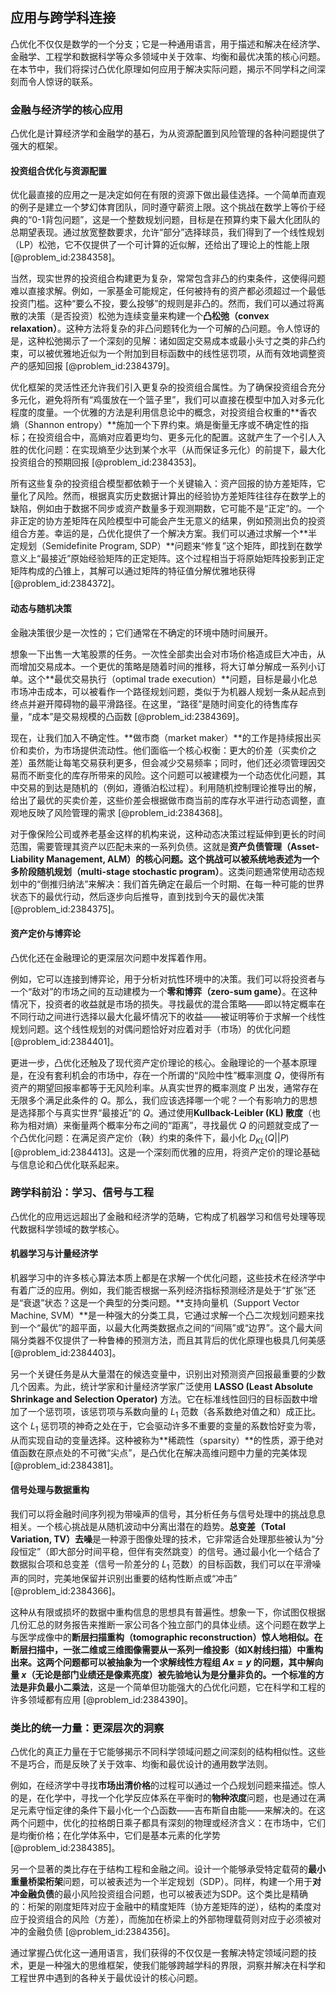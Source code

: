 ## 应用与跨学科连接

凸优化不仅仅是数学的一个分支；它是一种通用语言，用于描述和解决在经济学、金融学、工程学和数据科学等众多领域中关于效率、均衡和最优决策的核心问题。在本节中，我们将探讨凸优化原理如何应用于解决实际问题，揭示不同学科之间深刻而令人惊讶的联系。

### 金融与经济学的核心应用

凸优化是计算经济学和金融学的基石，为从资源配置到风险管理的各种问题提供了强大的框架。

#### 投资组合优化与资源配置

优化最直接的应用之一是决定如何在有限的资源下做出最佳选择。一个简单而直观的例子是建立一个梦幻体育团队，同时遵守薪资上限。这个挑战在数学上等价于经典的“0-1背包问题”，这是一个整数规划问题，目标是在预算约束下最大化团队的总期望表现。通过放宽整数要求，允许“部分”选择球员，我们得到了一个线性规划（LP）松弛，它不仅提供了一个可计算的近似解，还给出了理论上的性能上限[@problem_id:2384358]。

当然，现实世界的投资组合构建更为复杂，常常包含非凸的约束条件，这使得问题难以直接求解。例如，一家基金可能规定，任何被持有的资产都必须超过一个最低投资门槛。这种“要么不投，要么投够”的规则是非凸的。然而，我们可以通过将离散的决策（是否投资）松弛为连续变量来构建一个**凸松弛（convex relaxation）**。这种方法将复杂的非凸问题转化为一个可解的凸问题。令人惊讶的是，这种松弛揭示了一个深刻的见解：诸如固定交易成本或最小头寸之类的非凸约束，可以被优雅地近似为一个附加到目标函数中的线性惩罚项，从而有效地调整资产的感知回报 [@problem_id:2384379]。

优化框架的灵活性还允许我们引入更复杂的投资组合属性。为了确保投资组合充分多元化，避免将所有“鸡蛋放在一个篮子里”，我们可以直接在模型中加入对多元化程度的度量。一个优雅的方法是利用信息论中的概念，对投资组合权重的**香农熵（Shannon entropy）**施加一个下界约束。熵是衡量无序或不确定性的指标；在投资组合中，高熵对应着更均匀、更多元化的配置。这就产生了一个引人入胜的优化问题：在实现熵至少达到某个水平（从而保证多元化）的前提下，最大化投资组合的预期回报 [@problem_id:2384353]。

所有这些复杂的投资组合模型都依赖于一个关键输入：资产回报的协方差矩阵，它量化了风险。然而，根据真实历史数据计算出的经验协方差矩阵往往存在数学上的缺陷，例如由于数据不同步或资产数量多于观测期数，它可能不是“正定”的。一个非正定的协方差矩阵在风险模型中可能会产生无意义的结果，例如预测出负的投资组合方差。幸运的是，凸优化提供了一个解决方案。我们可以通过求解一个**半定规划（Semidefinite Program, SDP）**问题来“修复”这个矩阵，即找到在数学意义上“最接近”原始经验矩阵的正定矩阵。这个过程相当于将原始矩阵投影到正定矩阵构成的凸锥上，其解可以通过矩阵的特征值分解优雅地获得 [@problem_id:2384372]。

#### 动态与随机决策

金融决策很少是一次性的；它们通常在不确定的环境中随时间展开。

想象一下出售一大笔股票的任务。一次性全部卖出会对市场价格造成巨大冲击，从而增加交易成本。一个更优的策略是随着时间的推移，将大订单分解成一系列小订单。这个**最优交易执行（optimal trade execution）**问题，目标是最小化总市场冲击成本，可以被看作一个路径规划问题，类似于为机器人规划一条从起点到终点并避开障碍物的最平滑路径。在这里，“路径”是随时间变化的待售库存量，“成本”是交易规模的凸函数 [@problem_id:2384369]。

现在，让我们加入不确定性。**做市商（market maker）**的工作是持续报出买价和卖价，为市场提供流动性。他们面临一个核心权衡：更大的价差（买卖价之差）虽然能让每笔交易获利更多，但会减少交易频率；同时，他们还必须管理因交易而不断变化的库存所带来的风险。这个问题可以被建模为一个动态优化问题，其中交易的到达是随机的（例如，遵循泊松过程）。利用随机控制理论推导出的解，给出了最优的买卖价差，这些价差会根据做市商当前的库存水平进行动态调整，直观地反映了风险管理的需求 [@problem_id:2384368]。

对于像保险公司或养老基金这样的机构来说，这种动态决策过程延伸到更长的时间范围，需要管理其资产以匹配未来的一系列负债。这就是**资产负债管理（Asset-Liability Management, ALM）**的核心问题。这个挑战可以被系统地表述为一个**多阶段随机规划（multi-stage stochastic program）**。这类问题通常使用动态规划中的“倒推归纳法”来解决：我们首先确定在最后一个时期、在每一种可能的世界状态下的最优行动，然后逐步向后推导，直到找到今天的最优决策 [@problem_id:2384375]。

#### 资产定价与博弈论

凸优化还在金融理论的更深层次问题中发挥着作用。

例如，它可以连接到博弈论，用于分析对抗性环境中的决策。我们可以将投资者与一个“敌对”的市场之间的互动建模为一个**零和博弈（zero-sum game）**。在这种情况下，投资者的收益就是市场的损失。寻找最优的混合策略——即以特定概率在不同行动之间进行选择以最大化最坏情况下的收益——被证明等价于求解一个线性规划问题。这个线性规划的对偶问题恰好对应着对手（市场）的优化问题 [@problem_id:2384401]。

更进一步，凸优化还触及了现代资产定价理论的核心。金融理论的一个基本原理是，在没有套利机会的市场中，存在一个所谓的“风险中性”概率测度 $Q$，使得所有资产的期望回报率都等于无风险利率。从真实世界的概率测度 $P$ 出发，通常存在无限多个满足此条件的 $Q$。那么，我们应该选择哪一个呢？一个有影响力的思想是选择那个与真实世界“最接近”的 $Q$。通过使用**Kullback-Leibler (KL) 散度**（也称为相对熵）来衡量两个概率分布之间的“距离”，寻找最优 $Q$ 的问题就变成了一个凸优化问题：在满足资产定价（鞅）约束的条件下，最小化 $D_{KL}(Q||P)$ [@problem_id:2384413]。这是一个深刻而优雅的应用，将资产定价的理论基础与信息论和凸优化联系起来。

### 跨学科前沿：学习、信号与工程

凸优化的应用远远超出了金融和经济学的范畴，它构成了机器学习和信号处理等现代数据科学领域的数学核心。

#### 机器学习与计量经济学

机器学习中的许多核心算法本质上都是在求解一个优化问题，这些技术在经济学中有着广泛的应用。例如，我们能否根据一系列经济指标预测经济是处于“扩张”还是“衰退”状态？这是一个典型的分类问题。**支持向量机（Support Vector Machine, SVM）**是一种强大的分类工具，它通过求解一个凸二次规划问题来找到一个“最优”的超平面，以最大化两类数据点之间的“间隔”或“边界”。这个最大间隔分类器不仅提供了一种鲁棒的预测方法，而且其背后的优化原理也极具几何美感 [@problem_id:2384403]。

另一个关键任务是从大量潜在的候选变量中，识别出对预测资产回报最重要的少数几个因素。为此，统计学家和计量经济学家广泛使用 **LASSO (Least Absolute Shrinkage and Selection Operator)** 方法。它在标准线性回归的目标函数中增加了一个惩罚项，该惩罚项与系数向量的 $L_1$ 范数（各系数绝对值之和）成正比。这个 $L_1$ 惩罚项的神奇之处在于，它会驱动许多不重要的变量的系数恰好变为零，从而实现自动的变量选择。这种被称为**稀疏性（sparsity）**的性质，源于绝对值函数在原点处的不可微“尖点”，是凸优化在解决高维问题中力量的完美体现 [@problem_id:2384381]。

#### 信号处理与数据重构

我们可以将金融时间序列视为带噪声的信号，其分析任务与信号处理中的挑战息息相关。一个核心挑战是从随机波动中分离出潜在的趋势。**总变差（Total Variation, TV）去噪**是一种源于图像处理的技术，它非常适合处理那些被认为“分段恒定”（即大部分时间平稳，但伴有突然跳变）的信号。通过最小化一个结合了数据拟合项和总变差（信号一阶差分的 $L_1$ 范数）的目标函数，我们可以在平滑噪声的同时，完美地保留并识别出重要的结构性断点或“冲击” [@problem_id:2384366]。

这种从有限或损坏的数据中重构信息的思想具有普遍性。想象一下，你试图仅根据几份汇总的财务报告来推断一家公司各个独立部门的具体业绩。这个问题在数学上与医学成像中的**断层扫描重构（tomographic reconstruction）**惊人地相似。在断层扫描中，一张二维或三维图像需要从一系列一维投影（如X射线扫描）中重构出来。这两个问题都可以被抽象为一个求解线性方程组 $Ax=y$ 的问题，其中解向量 $x$（无论是部门业绩还是像素亮度）被先验地认为是分量非负的。一个标准的方法是**非负最小二乘法**，这是一个简单但功能强大的凸优化问题，它在科学和工程的许多领域都有应用 [@problem_id:2384390]。

### 类比的统一力量：更深层次的洞察

凸优化的真正力量在于它能够揭示不同科学领域问题之间深刻的结构相似性。这些不是巧合，而是反映了关于效率、均衡和最优设计的通用数学法则。

例如，在经济学中寻找**市场出清价格**的过程可以通过一个凸规划问题来描述。惊人的是，在化学中，寻找一个化学反应体系在平衡时的**物种浓度**问题，也是通过在满足元素守恒定律的条件下最小化一个凸函数——吉布斯自由能——来解决的。在这两个问题中，优化的拉格朗日乘子都具有深刻的物理或经济含义：在市场中，它们是均衡价格；在化学体系中，它们是基本元素的化学势 [@problem_id:2384385]。

另一个显著的类比存在于结构工程和金融之间。设计一个能够承受特定载荷的**最小重量桥梁桁架**问题，可以被表述为一个半定规划（SDP）。同样，构建一个用于**对冲金融负债**的最小风险投资组合问题，也可以被表述为SDP。这个类比是精确的：桁架的刚度矩阵对应于金融中的精度矩阵（协方差矩阵的逆），结构的柔度对应于投资组合的风险（方差），而施加在桥梁上的外部物理载荷则对应于必须被对冲的金融负债 [@problem_id:2384356]。

通过掌握凸优化这一通用语言，我们获得的不仅仅是一套解决特定领域问题的技术，更是一种强大的思维框架，使我们能够跨越学科的界限，洞察并解决在科学和工程世界中遇到的各种关于最优设计的核心问题。